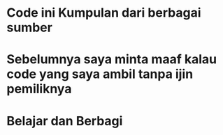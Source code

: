 # Code ini Kumpulan dari berbagai sumber 
# Sebelumnya saya minta maaf kalau code yang saya ambil tanpa ijin pemiliknya
# Belajar dan Berbagi 
